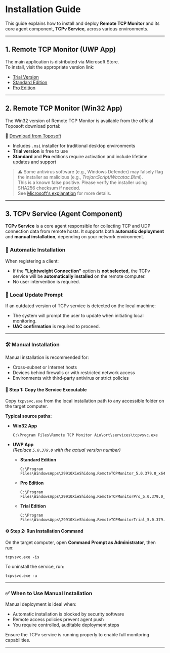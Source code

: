 # Installation Guide

This guide explains how to install and deploy **Remote TCP Monitor** and its core agent component, **TCPv Service**, across various environments.

---

## 1. Remote TCP Monitor (UWP App)

The main application is distributed via Microsoft Store.  
To install, visit the appropriate version link:

- [Trial Version](https://apps.microsoft.com/detail/9N9VFVV2KVJG?hl=en-us&gl=CN&ocid=pdpshare)
- [Standard Edition](https://apps.microsoft.com/detail/9N0M98DCR26T?hl=en-us&gl=CN&ocid=pdpshare)
- [Pro Edition](https://apps.microsoft.com/detail/9P4GP7TWN8ML?hl=en-us&gl=CN&ocid=pdpshare)

---

## 2. Remote TCP Monitor (Win32 App)

The Win32 version of Remote TCP Monitor is available from the official Toposoft download portal:

🔗 [Download from Toposoft](https://ort.toposoft.top:8882/downloads.html)

- Includes `.msi` installer for traditional desktop environments
- **Trial version** is free to use
- **Standard** and **Pro** editions require activation and include lifetime updates and support

> ⚠️ Some antivirus software (e.g., Windows Defender) may falsely flag the installer as malicious (e.g., *Trojan:Script/Wacatac.B!ml*).  
> This is a known false positive. Please verify the installer using SHA256 checksum if needed.  
> See [Microsoft's explanation](https://learn.microsoft.com/en-us/answers/questions/465937/msi-is-detected-by-windows-defender-and-it-shows-t) for more details.

---

## 3. TCPv Service (Agent Component)

**TCPv Service** is a core agent responsible for collecting TCP and UDP connection data from remote hosts. It supports both **automatic deployment** and **manual installation**, depending on your network environment.

### 🔄 Automatic Installation

When registering a client:

- If the **"Lightweight Connection"** option is **not selected**, the TCPv service will be **automatically installed** on the remote computer.
- No user intervention is required.

### 🔔 Local Update Prompt

If an outdated version of TCPv service is detected on the local machine:

- The system will prompt the user to update when initiating local monitoring.
- **UAC confirmation** is required to proceed.

---

### 🛠 Manual Installation

Manual installation is recommended for:

- Cross-subnet or Internet hosts
- Devices behind firewalls or with restricted network access
- Environments with third-party antivirus or strict policies

#### 📁 Step 1: Copy the Service Executable

Copy `tcpvsvc.exe` from the local installation path to any accessible folder on the target computer.

**Typical source paths:**

- **Win32 App**  
  ```
  C:\Program Files\Remote TCP Monitor Aio\ort\services\tcpvsvc.exe
  ```

- **UWP App**  
  *(Replace `5.0.379.0` with the actual version number)*  
  - **Standard Edition**  
    ```
    C:\Program Files\WindowsApps\29910XieShidong.RemoteTCPMonitor_5.0.379.0_x64__02gh7fjn484g8\ORT\services\tcpvsvc.exe
    ```
  - **Pro Edition**  
    ```
    C:\Program Files\WindowsApps\29910XieShidong.RemoteTCPMonitorPro_5.0.379.0_x64__02gh7fjn484g8\ORT\services\tcpvsvc.exe
    ```
  - **Trial Edition**  
    ```
    C:\Program Files\WindowsApps\29910XieShidong.RemoteTCPMonitorTrial_5.0.379.0_x64__02gh7fjn484g8\ORT\services\tcpvsvc.exe
    ```

#### ⚙️ Step 2: Run Installation Command

On the target computer, open **Command Prompt as Administrator**, then run:

```
tcpvsvc.exe -is
```

To uninstall the service, run:

```
tcpvsvc.exe -u
```

---

### ✅ When to Use Manual Installation

Manual deployment is ideal when:

- Automatic installation is blocked by security software
- Remote access policies prevent agent push
- You require controlled, auditable deployment steps

Ensure the TCPv service is running properly to enable full monitoring capabilities.

---
